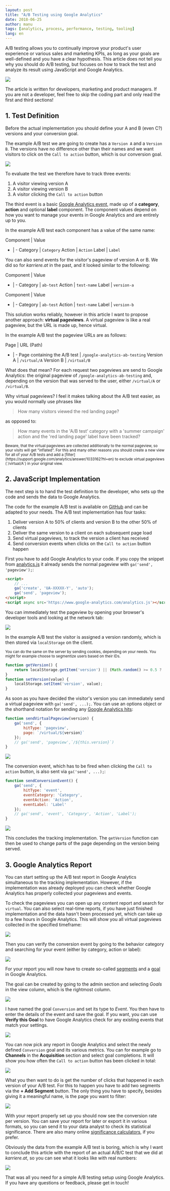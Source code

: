 ```yaml
---
layout: post
title: "A/B Testing using Google Analytics"
date: 2018-06-25
author: manu
tags: [analytics, process, performance, testing, tooling]
lang: en
---
```


A/B testing allows you to continually improve your product's user experience or various sales and marketing KPIs, as long as your goals are well-defined and you have a clear hypothesis. This article does not tell you why you should do A/B testing, but focuses on how to track the test and analyze its result using JavaScript and Google Analytics.

![](/assets/images/google-analytics-ab-testing/analytics-chart-data-cliché-stock-photo.jpg) 

The article is written for developers, marketing and product managers. If you are not a developer, feel free to skip the coding part and only read the first and third sections!

## 1. Test Definition

Before the actual implementation you should define your A and B (even C?) versions and your conversion goal. 

The example A/B test we are going to create has a `Version A` and a `Version B`. The versions have no difference other than their names and we want visitors to click on the `Call to action` button, which is our conversion goal.

![](/assets/images/google-analytics-ab-testing/versions.png) 

To evaluate the test we therefore have to track three events:

1. A visitor viewing version A
2. A visitor viewing version B
3. A visitor clicking the `Call to action` button

The third event is a basic [Google Analytics event](https://support.google.com/analytics/answer/1033068), made up of a __category__, __action__ and optional __label__ component. The component values depend on how you want to manage your events in Google Analytics and are entirely up to you. 

In the example A/B test each component has a value of the same name:

Component | Value
- | - 
Category | `Category`
Action | `Action`
Label | `Label` 

You can also send events for the visitor's pageview of version A or B. We did so for _karriere.at_ in the past, and it looked similar to the following:

Component | Value
- | - 
Category | `ab-test`
Action | `test-name`
Label | `version-a`

Component | Value
- | - 
Category | `ab-test`
Action | `test-name`
Label | `version-b`

This solution works reliably, however in this article I want to propose another approach: __virtual pageviews__. A virtual pageview is like a real pageview, but the URL is made up, hence virtual. 

In the example A/B test the pageview URLs are as follows:

Page | URL (Path)
- | - 
Page containing the A/B test | `/google-analytics-ab-testing`
Version A | `/virtual/A`
Version B | `/virtual/B`

What does that mean? For each request two pageviews are send to Google Analytics: the original pageview of `/google-analytics-ab-testing` and, depending on the version that was served to the user, either `/virtual/A` or `/virtual/B`. 

Why virtual pageviews? I feel it makes talking about the A/B test easier, as you would normally use phrases like 

> How many visitors viewed the red landing page?
 
as opposed to:
 
> How many events in the 'A/B test' category with a 'summer campaign' action and the 'red landing page' label have been tracked?

<small>
Beware, that the virtual pageviews are collected additionally to the normal pageview, so your visits will get "inflated". For this and many other reasons you should create a new view for all of your A/B tests and add a [filter](https://support.google.com/analytics/answer/1033162?hl=en) to exclude virtual pageviews (`/virtual/A`) in your original view.
</small> 

## 2. JavaScript Implementation

The next step is to hand the test definition to the developer, who sets up the code and sends the data to Google Analytics.

The code for the example A/B test is available on [GitHub](https://github.com/karriereat/google-analytics-ab-testing) and can be adapted to your needs. The A/B test implementation has four tasks:

1. Deliver version A to 50% of clients and version B to the other 50% of clients
1. Deliver the same version to a client on each subsequent page load
1. Send virtual pageviews, to track the version a client has received
1. Send conversion events when clicks on the `Call to action` button happen

First you have to add Google Analytics to your code. If you copy the snippet from [analytics.js](https://developers.google.com/analytics/devguides/collection/analyticsjs/) it already sends the normal pageview with `ga('send', 'pageview');`:

```html
<script>
    // ...
    ga('create', 'UA-XXXXX-Y', 'auto');
    ga('send', 'pageview');
</script>
<script async src='https://www.google-analytics.com/analytics.js'></script>
```

You can immediately test the pageview by opening your browser's developer tools and looking at the network tab:

![](/assets/images/google-analytics-ab-testing/network-tab-pageview-request.png)

In the example A/B test the visitor is assigned a version randomly, which is then stored via `localStorage` on the client. 

<small>
You can do the same on the server by sending cookies, depending on your needs. You might for example choose to segmentize users based on their IDs.
</small>

```js
function getVersion() {
    return localStorage.getItem('version') || (Math.random() >= 0.5 ? 'A' : 'B');
}
function setVersion(value) {
    localStorage.setItem('version', value);
}
```

As soon as you have decided the visitor's version you can immediately send a virtual pageview with `ga('send', ...);`. You can use an options object or the shorthand notation for sending any [Google Analytics hits](https://developers.google.com/analytics/devguides/collection/analyticsjs/sending-hits):

```js
function sendVirtualPageview(version) {
    ga('send', {
        hitType: 'pageview',
        page: `/virtual/${version}`
    });
    // ga('send', 'pageview',`/${this.version}`)
}
```

![](/assets/images/google-analytics-ab-testing/network-tab-virtual-pageview-request.png) 

The conversion event, which has to be fired when clicking the `Call to action` button, is also sent via `ga('send', ...);`:

```js
function sendConversionEvent() {
    ga('send', {
        hitType: 'event',
        eventCategory: 'Category',
        eventAction: 'Action',
        eventLabel: 'Label'
    });
    // ga('send', 'event', 'Category', 'Action', 'Label');
}
```

![](/assets/images/google-analytics-ab-testing/network-tab-event-request.png) 

This concludes the tracking implementation. The `getVersion` function can then be used to change parts of the page depending on the version being served.

## 3. Google Analytics Report

You can start setting up the A/B test report in Google Analytics simultaneous to the tracking implementation. However, if the implementation was already deployed you can check whether Google Analytics has properly collected your pageviews and events.

To check the pageviews you can open up any content report and search for `virtual`. You can also select real-time reports, if you have just finished implementation and the data hasn't been processed yet, which can take up to a few hours in Google Analytics. This will show you all virtual pageviews collected in the specified timeframe:

![](/assets/images/google-analytics-ab-testing/report-virtual-pageviews.png) 

Then you can verify the conversion event by going to the behavior category and searching for your event (either by category, action or label):

![](/assets/images/google-analytics-ab-testing/report-events.png) 

For your report you will now have to create so-called [segments](https://support.google.com/analytics/answer/3123951) and a [goal](https://support.google.com/analytics/answer/1012040?hl=en) in Google Analytics.

The goal can be created by going to the admin section and selecting _Goals_ in the view column, which is the rightmost column.

![](/assets/images/google-analytics-ab-testing/goal-creation-step-1.png)

I have named the goal `Conversion` and set its type to _Event_. You then have to enter the details of the event and save the goal. If you want, you can use __Verify this Goal__ to have Google Analytics check for any existing events that match your settings.

![](/assets/images/google-analytics-ab-testing/goal-creation-step-2.png)

You can now pick any report in Google Analytics and select the newly defined `Conversion` goal and its various metrics. You can for example go to __Channels__ in the __Acquisition__ section and select goal completions. It will show you how often the `Call to action` button has been clicked in total:

![](/assets/images/google-analytics-ab-testing/goal-completions.png)

What you then want to do is get the number of clicks that happened in each version of your A/B test. For this to happen you have to add two segments via the __+ Add Segment__ button. The only thing you have to specify, besides giving it a meaningful name, is the page you want to filter:

![](/assets/images/google-analytics-ab-testing/segment-creation.png)

With your report properly set up you should now see the conversion rate per version. You can save your report for later or export it in various formats, so you can send it to your data analyst to check its statistical significance. There are also many online [significance calculators](https://vwo.com/ab-split-test-significance-calculator/), if you prefer.

Obviously the data from the example A/B test is boring, which is why I want to conclude this article with the report of an actual A/B/C test that we did at _karriere.at_, so you can see what it looks like with real numbers:

![](/assets/images/google-analytics-ab-testing/report.png)

That was all you need for a simple A/B testing setup using Google Analytics. If you have any questions or feedback, please get in touch!
